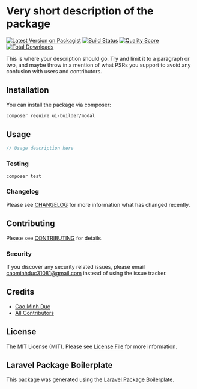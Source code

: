 # Very short description of the package

[![Latest Version on Packagist](https://img.shields.io/packagist/v/ui-builder/modal.svg?style=flat-square)](https://packagist.org/packages/ui-builder/modal)
[![Build Status](https://img.shields.io/travis/ui-builder/modal/master.svg?style=flat-square)](https://travis-ci.org/ui-builder/modal)
[![Quality Score](https://img.shields.io/scrutinizer/g/ui-builder/modal.svg?style=flat-square)](https://scrutinizer-ci.com/g/ui-builder/modal)
[![Total Downloads](https://img.shields.io/packagist/dt/ui-builder/modal.svg?style=flat-square)](https://packagist.org/packages/ui-builder/modal)

This is where your description should go. Try and limit it to a paragraph or two, and maybe throw in a mention of what PSRs you support to avoid any confusion with users and contributors.

## Installation

You can install the package via composer:

```bash
composer require ui-builder/modal
```

## Usage

``` php
// Usage description here
```

### Testing

``` bash
composer test
```

### Changelog

Please see [CHANGELOG](CHANGELOG.md) for more information what has changed recently.

## Contributing

Please see [CONTRIBUTING](CONTRIBUTING.md) for details.

### Security

If you discover any security related issues, please email caominhduc31081@gmail.com instead of using the issue tracker.

## Credits

- [Cao Minh Duc](https://github.com/ui-builder)
- [All Contributors](../../contributors)

## License

The MIT License (MIT). Please see [License File](LICENSE.md) for more information.

## Laravel Package Boilerplate

This package was generated using the [Laravel Package Boilerplate](https://laravelpackageboilerplate.com).